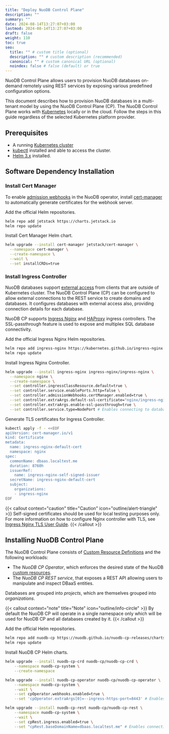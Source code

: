 ```yaml
---
title: "Deploy NuoDB Control Plane"
description: ""
summary: ""
date: 2024-08-14T13:27:07+03:00
lastmod: 2024-08-14T13:27:07+03:00
draft: false
weight: 110
toc: true
seo:
  title: "" # custom title (optional)
  description: "" # custom description (recommended)
  canonical: "" # custom canonical URL (optional)
  noindex: false # false (default) or true
---
```


NuoDB Control Plane allows users to provision NuoDB databases on-demand remotely using REST services by exposing various predefined configuration options.

This document describes how to provision NuoDB databases in a multi-tenant model by using the NuoDB Control Plane (CP).
The NuoDB Control Plane works with [Kubernetes][1] locally or in the cloud.
Follow the steps in this guide regardless of the selected Kubernetes platform provider.

## Prerequisites

- A running [Kubernetes cluster][2]
- [kubectl][3] installed and able to access the cluster.
- [Helm 3.x][4] installed.

## Software Dependency Installation

### Install Cert Manager

To enable [admission webhooks][7] in the NuoDB operator, install [cert-manager](https://github.com/cert-manager/cert-manager) to automatically generate certificates for the webhook server.

Add the official Helm repositories.

```sh
helm repo add jetstack https://charts.jetstack.io
helm repo update
```

Install Cert Manager Helm chart.

```sh
helm upgrade --install cert-manager jetstack/cert-manager \
  --namespace cert-manager \
  --create-namespace \
  --wait \
  --set installCRDs=true
```

### Install Ingress Controller

NuoDB databases support [external access](https://github.com/nuodb/nuodb-helm-charts/blob/master/docs/HowToConnectExternally.md) from clients that are outside of Kubernetes cluster.
The NuoDB Control Plane (CP) can be configured to allow external connections to the REST service to create domains and databases.
It configures databases with external access also, providing connection details for each database.

NuoDB CP supports [Ingress Nginx](https://kubernetes.github.io/ingress-nginx) and [HAProxy](https://github.com/haproxytech/kubernetes-ingress) ingress controllers.
The SSL-passthrough feature is used to expose and multiplex SQL database connectivity.

Add the official Ingress Nginx Helm repositories.

```sh
helm repo add ingress-nginx https://kubernetes.github.io/ingress-nginx
helm repo update
```

Install Ingress Nginx Controller.

```sh
helm upgrade --install ingress-nginx ingress-nginx/ingress-nginx \
  --namespace nginx \
  --create-namespace \
  --set controller.ingressClassResource.default=true \
  --set controller.service.enablePorts.http=false \
  --set controller.admissionWebhooks.certManager.enabled=true \
  --set controller.extraArgs.default-ssl-certificate="nginx/ingress-nginx-default-cert" \
  --set controller.extraArgs.enable-ssl-passthrough=true \
  --set controller.service.type=NodePort # Enables connecting to databases with port-forwarding
```

Generate TLS certificates for Ingress Controller.

```sh
kubectl apply -f - <<EOF
apiVersion: cert-manager.io/v1
kind: Certificate
metadata:
  name: ingress-nginx-default-cert
  namespace: nginx
spec:
  commonName: dbaas.localtest.me
  duration: 8760h
  issuerRef:
    name: ingress-nginx-self-signed-issuer
  secretName: ingress-nginx-default-cert
  subject:
    organizations:
    - ingress-nginx
EOF
```

{{< callout context="caution" title="Caution" icon="outline/alert-triangle" >}}
Self-signed certificates should be used for local testing purposes only.
For more information on how to configure Nginx controller with TLS, see [Ingress Nginx TLS User Guide](https://github.com/kubernetes/ingress-nginx/blob/main/docs/user-guide/tls.md).
{{< /callout >}}

## Installing NuoDB Control Plane

The NuoDB Control Plane consists of [Custom Resource Definitions][5] and the following workloads:

- The *NuoDB CP Operator*, which enforces the desired state of the NuoDB [custom resources][6].
- The *NuoDB CP REST service*, that exposes a REST API allowing users to manipulate and inspect DBaaS entities.

Databases are grouped into *projects*, which are themselves grouped into *organizations*.

{{< callout context="note" title="Note" icon="outline/info-circle" >}}
By default the NuoDB CP will operate in a single namespace only which will be used for NuoDB CP and all databases created by it.
{{< /callout >}}

Add the official Helm repositories.

```sh
helm repo add nuodb-cp https://nuodb.github.io/nuodb-cp-releases/charts
helm repo update
```

Install NuoDB CP Helm charts.

```sh {title="Install DBaaS CRDs"}
helm upgrade --install nuodb-cp-crd nuodb-cp/nuodb-cp-crd \
    --namespace nuodb-cp-system \
    --create-namespace
```

```sh {title="Install DBaaS operator"}
helm upgrade --install nuodb-cp-operator nuodb-cp/nuodb-cp-operator \
    --namespace nuodb-cp-system \
    --wait \
    --set cpOperator.webhooks.enabled=true \
    --set 'cpOperator.extraArgs[0]=--ingress-https-port=8443' # Enables connecting to databases with port-forwarding
```

```sh {title="Install DBaaS REST service"}
helm upgrade --install nuodb-cp-rest nuodb-cp/nuodb-cp-rest \
    --namespace nuodb-cp-system \
    --wait \
    --set cpRest.ingress.enabled=true \
    --set "cpRest.baseDomainName=dbaas.localtest.me" # Enables connecting to databases with port-forwarding
```

[1]: https://kubernetes.io/docs/home/
[2]: https://kubernetes.io/docs/concepts/overview/components/
[3]: https://kubernetes.io/docs/tasks/tools/
[4]: https://helm.sh/
[5]: https://kubernetes.io/docs/concepts/extend-kubernetes/api-extension/custom-resources/#customresourcedefinitions
[6]: https://kubernetes.io/docs/concepts/extend-kubernetes/api-extension/custom-resources/#custom-resources
[7]: https://kubernetes.io/docs/reference/access-authn-authz/extensible-admission-controllers/
